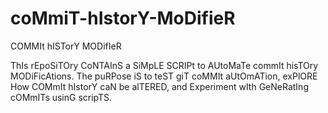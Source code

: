 # coMmiT-hIstorY-MoDifieR
COMMIt hISTorY MODifIeR

ThIs rEpoSiTOry CoNTAInS a SiMpLE SCRIPt to AUtoMaTe commIt hisTOry MODiFicAtions. The puRPose iS to teST giT coMMIt aUtOmATion, exPlORE How COMmIt hIstorY caN be alTERED, and Experiment wIth GeNeRatIng cOMmITs usinG scripTS.
